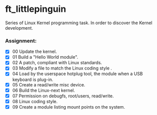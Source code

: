 # ft_littlepinguin
Series of Linux Kernel programming task. In order to discover the Kernel development.

### Assignment:
- [X] 00 Update the kernel.
- [X] 01 Build a "Hello World module".
- [X] 02 A patch, compliant with Linux standards.
- [X] 03 Modify a file to match the Linux coding style .
- [X] 04 Load by the userspace hotplug tool, the module when a USB keyboard is plug-in.
- [X] 05 Create a read/write misc device.
- [X] 06 Build the Linux-next kernel.
- [X] 07 Permission on debugfs, root/users, read/write.
- [X] 08 Linux coding style.
- [X] 09 Create a module listing mount points on the system.
